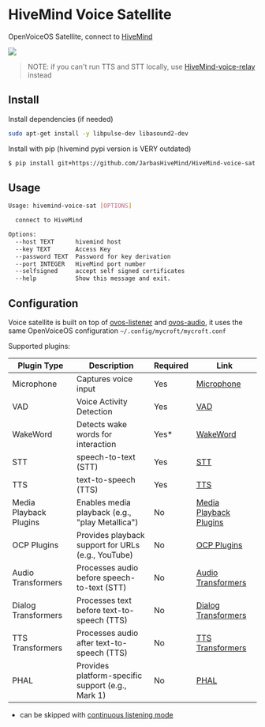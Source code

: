 # HiveMind Voice Satellite

OpenVoiceOS Satellite, connect to [HiveMind](https://github.com/JarbasHiveMind/HiveMind-core)

![](./voice_terminal.png)

> NOTE: if you can't run TTS and STT locally, use [HiveMind-voice-relay](https://github.com/JarbasHiveMind/HiveMind-voice-relay) instead

## Install

Install dependencies (if needed)

```bash
sudo apt-get install -y libpulse-dev libasound2-dev
```

Install with pip (hivemind pypi version is VERY outdated)

```bash
$ pip install git+https://github.com/JarbasHiveMind/HiveMind-voice-sat
```

## Usage

```bash
Usage: hivemind-voice-sat [OPTIONS]

  connect to HiveMind

Options:
  --host TEXT      hivemind host
  --key TEXT       Access Key
  --password TEXT  Password for key derivation
  --port INTEGER   HiveMind port number
  --selfsigned     accept self signed certificates
  --help           Show this message and exit.

```


## Configuration

Voice satellite is built on top of [ovos-listener](https://openvoiceos.github.io/ovos-technical-manual/speech_service/) and [ovos-audio](https://openvoiceos.github.io/ovos-technical-manual/audio_service/), it uses the same OpenVoiceOS configuration `~/.config/mycroft/mycroft.conf`

Supported plugins:

| Plugin Type | Description | Required | Link |
|-------------|-------------|----------|------|
| Microphone | Captures voice input | Yes | [Microphone](https://openvoiceos.github.io/ovos-technical-manual/mic_plugins/) |
| VAD | Voice Activity Detection | Yes | [VAD](https://openvoiceos.github.io/ovos-technical-manual/vad_plugins/) |
| WakeWord | Detects wake words for interaction | Yes* | [WakeWord](https://openvoiceos.github.io/ovos-technical-manual/ww_plugins/) |
| STT | speech-to-text (STT)| Yes | [STT](https://openvoiceos.github.io/ovos-technical-manual/stt_plugins/) |
| TTS | text-to-speech (TTS) | Yes | [TTS](https://openvoiceos.github.io/ovos-technical-manual/tts_plugins) |
| Media Playback Plugins | Enables media playback (e.g., "play Metallica") | No | [Media Playback Plugins](https://openvoiceos.github.io/ovos-technical-manual/media_plugins/) |
| OCP Plugins | Provides playback support for URLs (e.g., YouTube) | No | [OCP Plugins](https://openvoiceos.github.io/ovos-technical-manual/ocp_plugins/) |
| Audio Transformers | Processes audio before speech-to-text (STT) | No | [Audio Transformers](https://openvoiceos.github.io/ovos-technical-manual/transformer_plugins/) |
| Dialog Transformers | Processes text before text-to-speech (TTS) | No | [Dialog Transformers](https://openvoiceos.github.io/ovos-technical-manual/transformer_plugins/) |
| TTS Transformers | Processes audio after text-to-speech (TTS) | No | [TTS Transformers](https://openvoiceos.github.io/ovos-technical-manual/transformer_plugins/) |
| PHAL | Provides platform-specific support (e.g., Mark 1) | No | [PHAL](https://openvoiceos.github.io/ovos-technical-manual/PHAL/) |

* can be skipped with [continuous listening mode](https://openvoiceos.github.io/ovos-technical-manual/speech_service/#modes-of-operation)



